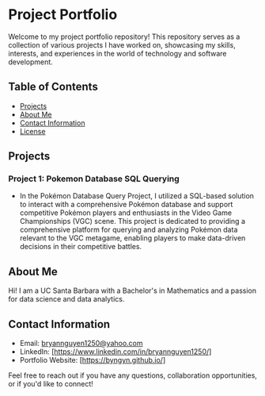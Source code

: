 # Project Portfolio

Welcome to my project portfolio repository! This repository serves as a collection of various projects I have worked on, showcasing my skills, interests, and experiences in the world of technology and software development.

## Table of Contents
- [Projects](#projects)
- [About Me](#about-me)
- [Contact Information](#contact-information)
- [License](#license)

## Projects

### Project 1: Pokemon Database SQL Querying
- In the Pokémon Database Query Project, I utilized a SQL-based solution to interact with a comprehensive Pokémon database and support competitive Pokémon players and enthusiasts in the Video Game Championships (VGC) scene. This project is dedicated to providing a comprehensive platform for querying and analyzing Pokémon data relevant to the VGC metagame, enabling players to make data-driven decisions in their competitive battles.

## About Me

Hi! I am a UC Santa Barbara with a Bachelor's in Mathematics and a passion for data science and data analytics.

## Contact Information

- Email: bryannguyen1250@yahoo.com
- LinkedIn: [https://www.linkedin.com/in/bryannguyen1250/]
- Portfolio Website: [https://byngyn.github.io/]

Feel free to reach out if you have any questions, collaboration opportunities, or if you'd like to connect!
